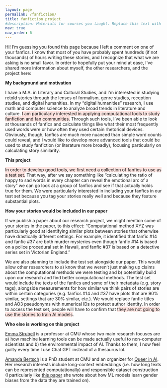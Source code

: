 ```yaml
---
layout: page
permalink: /fanfiction/
title: fanfiction project
#description: Materials for courses you taught. Replace this text with your description.
nav: true
nav_order: 6
---
```


Hi! I’m guessing you found this page because I left a comment on one of your fanfics. I know that most of you have probably spent hundreds (if not thousands) of hours writing these stories, and I recognize that what we are asking is no small favor. In order to hopefully put your mind at ease, I've shared more information about myself, the other researchers, and the project here:

**My background and motivation**

I have a M.A. in Literary and Cultural Studies, and I'm interested in studying retold stories through the lenses of formalism, genre studies, reception studies, and digital humanities. In my “digital humanities” research, I use math and computer science to analyze broad trends in literature and culture. <span style="background-color: MistyRose;">I am particularly interested in applying computational tools to study fanfiction and fan communities.</span> Through such tools, I’ve been able to look at thousands of fanfics and calculate things like what their most frequently used words were or how often they used certain rhetorical devices. Obviously, though, fanfics are much more nuanced than simple word counts could reveal, and I would like to develop more advanced tools that could be used to study fanfiction (or literature more broadly), focusing particularly on calculating story similarity.

**This project**

<span style="background-color: MistyRose;">In order to develop good tools, we first need a collection of fanfics to use as a test set.</span> That way, after we say something like “calculating the ratio of happy to sad words in every chapter can reveal the emotional arc of a story” we can go look at a group of fanfics and see if that actually holds true for them. We were particularly interested in including your fanfics in our test set because you tag your stories really well and because they feature substantial plots. 

**How your stories would be included in our paper**

If we publish a paper about our research project, we might mention some of your stories in the paper, to this effect: “Computational method XYZ was particularly good at identifying similar plots between stories that otherwise have drastically different settings. For example, it identified that fanfic #14 and fanfic #37 are both murder mysteries even though fanfic #14 is based on a police procedural set in Hawaii, and fanfic #37 is based on a detective series set in Victorian England.”

We are also planning to include the test set alongside our paper. This would allow other researchers to a) know that we weren’t just making up claims about the computational methods we were testing and b) potentially build upon our research and find better computational methods. The test set would include the texts of the fanfics and some of their metadata (e.g. story tags), alongside measurements for how similar we think pairs of stories are within certain categories (e.g. fanfics #14 and #37 have plots that are 90% similar, settings that are 30% similar, etc.). We would replace fanfic titles and AO3 pseudonyms with numerical IDs to protect author identity. In order to access the test set, people will have to confirm that <span style="background-color: MistyRose;">they are not going to use the stories to train AI models</span>.

**Who else is working on this project**

[Emma Strubell](https://strubell.github.io/) is a professor at CMU whose two main research focuses are a) how machine learning tools can be made actually useful to non-computer scientists and b) the environmental impact of AI. Thanks to them, I now feel guilty every time I use Chat GPT instead of a thesaurus lol. 

[Amanda Bertsch](https://www.cs.cmu.edu/~abertsch/) is a PhD student at CMU and an organizer for [Queer in AI](https://www.queerinai.com/). Her research interests include long-context embeddings (i.e. how long texts can be represented computationally) and responsible dataset construction (I particularly like [this paper](https://aclanthology.org/2022.gebnlp-1.24.pdf) she wrote about how ML models learn gender biases from the data they are trained on).

